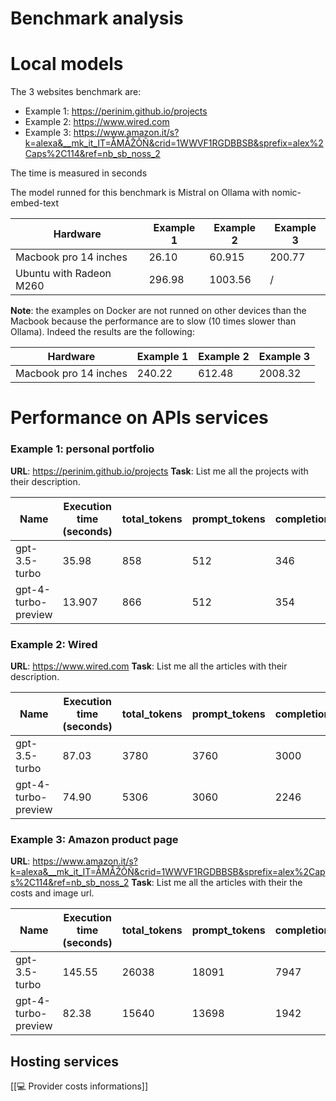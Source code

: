 # Benchmark analysis
# Local models
The 3 websites benchmark are:
- Example 1:  https://perinim.github.io/projects
- Example 2: https://www.wired.com
- Example 3: https://www.amazon.it/s?k=alexa&__mk_it_IT=ÅMÅŽÕÑ&crid=1WWVF1RGDBBSB&sprefix=alex%2Caps%2C114&ref=nb_sb_noss_2

The time is measured in seconds

The model runned for this benchmark is Mistral on Ollama with nomic-embed-text

| Hardware                | Example 1 | Example 2 | Example 3 |
| ----------------------- | --------- | --------- | --------- |
| Macbook pro 14 inches   | 26.10<br> | 60.915    | 200.77    |
| Ubuntu with Radeon M260 | 296.98    | 1003.56   | /         |
**Note**: the examples on Docker are not runned on other devices than the Macbook because the performance are to slow (10 times slower than Ollama). Indeed the results are the following:

| Hardware              | Example 1 | Example 2 | Example 3 |
| --------------------- | --------- | --------- | --------- |
| Macbook pro 14 inches | 240.22    | 612.48    | 2008.32   |
# Performance on APIs services
### Example 1: personal portfolio 
**URL**: https://perinim.github.io/projects
**Task**: List me all the projects with their description.

| Name                | Execution time (seconds) | total_tokens | prompt_tokens | completion_tokens | successful_requests | total_cost_USD |
| ------------------- | ------------------------ | ------------ | ------------- | ----------------- | ------------------- | -------------- |
| gpt-3.5-turbo       | 35.98                    | 858          | 512           | 346               | 2                   | 0.00146        |
| gpt-4-turbo-preview | 13.907                   | 866          | 512           | 354               | 2                   | 0.01574        |

### Example 2: Wired
**URL**: https://www.wired.com
**Task**: List me all the articles with their description.

| Name                | Execution time (seconds) | total_tokens | prompt_tokens | completion_tokens | successful_requests | total_cost_USD |
| ------------------- | ------------------------ | ------------ | ------------- | ----------------- | ------------------- | -------------- |
| gpt-3.5-turbo       | 87.03                    | 3780         | 3760          | 3000              | 2                   | 0.01319        |
| gpt-4-turbo-preview | 74.90                    | 5306         | 3060          | 2246              | 2                   | 0.09798        |

### Example 3: Amazon product page
**URL**: https://www.amazon.it/s?k=alexa&__mk_it_IT=ÅMÅŽÕÑ&crid=1WWVF1RGDBBSB&sprefix=alex%2Caps%2C114&ref=nb_sb_noss_2
**Task**: List me all the articles with their the costs and image url.

| Name                | Execution time (seconds) | total_tokens | prompt_tokens | completion_tokens | successful_requests | total_cost_USD |
| ------------------- | ------------------------ | ------------ | ------------- | ----------------- | ------------------- | -------------- |
| gpt-3.5-turbo       | 145.55                   | 26038        | 18091         | 7947              | 5                   | 0.04303        |
| gpt-4-turbo-preview | 82.38                    | 15640        | 13698         | 1942              | 2                   | 0.19524        |

## Hosting services
[[💻 Provider costs informations]]
